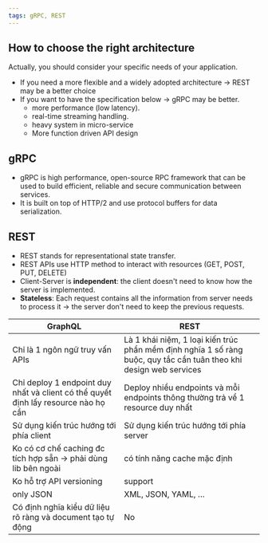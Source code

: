 ```yaml
---
tags: gRPC, REST
---
```


## How to choose the right architecture
Actually, you should consider your specific needs of your application.
- If you need a more flexible and a widely adopted architecture -> REST may be a better choice
- If you want to have the specification below -> gRPC may be better.
	- more performance (low latency).
	- real-time streaming handling. 
	- heavy system in micro-service 
	- More function driven API design

## gRPC
- gRPC is high performance, open-source RPC framework that can be used to build efficient, reliable and secure communication between services.
- It is built on top of HTTP/2 and use protocol buffers for data serialization.

## REST
- REST stands for representational state transfer.
- REST APIs use HTTP method to interact with resources (GET, POST, PUT, DELETE)
- Client-Server is **independent**: the client doesn't need to know how the server is implemented.
- **Stateless**: Each request contains all the information from server needs to process it -> the server don't need to keep the previous requests.



|GraphQL|REST|
|---|---|
|Chỉ là 1 ngôn ngữ truy vấn APIs|Là 1 khái niệm, 1 loại kiến trúc phần mềm định nghĩa 1 số ràng buộc, quy tắc cần tuân theo khi design web services|
|Chỉ deploy 1 endpoint duy nhất và client có thể quyết định lấy resource nào họ cần|Deploy nhiều endpoints và mỗi endpoints thông thường trả về 1 resource duy nhất|
|Sử dụng kiến trúc hướng tới phía client|Sử dụng kiến trúc hướng tới phía server|
|Ko có cơ chế caching đc tích hợp sẵn → phải dùng lib bên ngoài|có tính năng cache mặc định|
|Ko hỗ trợ API versioning|support|
|only JSON|XML, JSON, YAML, …|
|Có định nghĩa kiểu dữ liệu rõ ràng và document tạo tự động|No|

